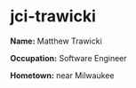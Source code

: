 # jci-trawicki

**Name:** Matthew Trawicki

**Occupation:** Software Engineer

**Hometown:** near Milwaukee
